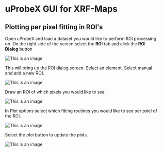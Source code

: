 # uProbeX GUI for XRF-Maps

## Plotting per pixel fitting in ROI's

Open uProbeX and load a dataset you would like to perform ROI processing on. 
On the right side of the screen select the **ROI** tab and click the **ROI Dialog** button

![This is an image](https://github.com/aglowacki/uProbeX/blob/master/docs/images/roi_per_pixel_1.png)

This will bring up the ROI dialog screen. Select an element. Select manual and add a new ROI.

![This is an image](https://github.com/aglowacki/uProbeX/blob/master/docs/images/roi_per_pixel_2.png)

Draw an ROI of which pixels you would like to see.

![This is an image](https://github.com/aglowacki/uProbeX/blob/master/docs/images/roi_per_pixel_3.png)

In Plot options select which fitting routines you would like to see per pxiel of the ROI.

![This is an image](https://github.com/aglowacki/uProbeX/blob/master/docs/images/roi_per_pixel_4.png)

Select the plot button to update the plots.

![This is an image](https://github.com/aglowacki/uProbeX/blob/master/docs/images/roi_per_pixel_5.png)
